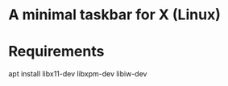 A minimal taskbar for X (Linux)
===============================

Requirements
============

apt install libx11-dev libxpm-dev libiw-dev
